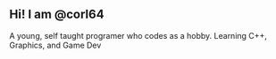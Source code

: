 ## Hi! I am @corl64
A young, self taught programer who codes as a hobby.
Learning C++, Graphics, and Game Dev
<!---
corl64/corl64 is a ✨ special ✨ repository because its `README.md` (this file) appears on your GitHub profile.
You can click the Preview link to take a look at your changes.
--->
